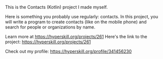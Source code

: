 This is the Contacts (Kotlin) project I made myself.

Here is something you probably use regularly: contacts. In this project, you will write a program to create contacts (like on the mobile phone) and search for people or organizations by name.



Learn more at https://hyperskill.org/projects/261
Here's the link to the project: https://hyperskill.org/projects/261

Check out my profile: https://hyperskill.org/profile/341456230
